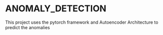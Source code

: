 # ANOMALY_DETECTION
This project uses the pytorch framework and Autoencoder Architecture to predict the anomalies 
